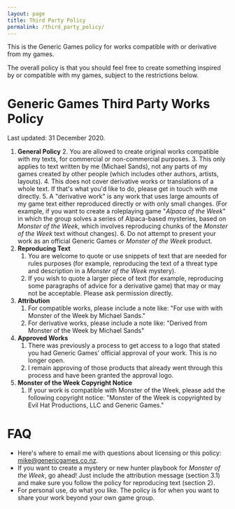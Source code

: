 ```yaml
---
layout: page
title: Third Party Policy
permalink: /third_party_policy/
---
```

This is the Generic Games policy for works compatible with or derivative from my games.

The overall policy is that you should feel free to create something inspired by or compatible with my games, subject to the restrictions below.

# Generic Games Third Party Works Policy

Last updated: 31 December 2020.

1. **General Policy**
   2. You are allowed to create original works compatible with my texts, for commercial or non-commercial purposes.
   3. This only applies to text written by me (Michael Sands), not any parts of my games created by other people (which includes other authors, artists, layouts).
   4. This does not cover derivative works or translations of a whole text. If that's what you'd like to do, please get in touch with me directly.
   5. A "derivative work" is any work that uses large amounts of my game text either reproduced directly or with only small changes. (For example, if you want to create a roleplaying game "_Alpaca of the Week_" in which the group solves a series of Alpaca-based mysteries, based on _Monster of the Week_, which involves reproducing chunks of the _Monster of the Week_ text without changes). 
   6. Do not attempt to present your work as an official Generic Games or _Monster of the Week_ product.
1. **Reproducing Text**
   1. You are welcome to quote or use snippets of text that are needed for rules purposes (for example, reproducing the text of a threat type and description in a _Monster of the Week_ mystery). 
   2. If you wish to quote a larger piece of text (for example, reproducing some paragraphs of advice for a derivative game) that may or may not be acceptable. Please ask permission directly.
2. **Attribution**
   1. For compatible works, please include a note like: "For use with with Monster of the Week by Michael Sands."
   2. For derivative works, please include a note like: "Derived from Monster of the Week by Michael Sands"
4. **Approved Works**
   1. There was previously a process to get access to a logo that stated you had Generic Games' official approval of your work. This is no longer open. 
   2. I remain approving of those products that already went through this process and have been granted the approval logo.
3. **Monster of the Week Copyright Notice**
   1. If your work is compatible with Monster of the Week, please add the following copyright notice: "Monster of the Week is copyrighted by Evil Hat Productions, LLC and Generic Games."

# FAQ
* Here's where to email me with questions about licensing or this policy: <mike@genericgames.co.nz>.
* If you want to create a mystery or new hunter playbook for _Monster of the Week_, go ahead! Just include the attribution message (section 3.1) and make sure you follow the policy for reproducing text (section 2).
* For personal use, do what you like. The policy is for when you want to share your work beyond your own game group.

